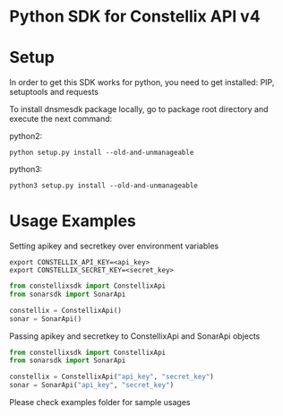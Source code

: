 # Python SDK for Constellix API v4


# Setup
In order to get this SDK works for python, you need to get installed:
PIP, setuptools and requests

To install dnsmesdk package locally, go to package root directory and execute the next command:

python2:
```
python setup.py install --old-and-unmanageable
```
python3:
```
python3 setup.py install --old-and-unmanageable
```

# Usage Examples

Setting apikey and secretkey over environment variables

```
export CONSTELLIX_API_KEY=<api_key>
export CONSTELLIX_SECRET_KEY=<secret_key>
```

```python
from constellixsdk import ConstellixApi
from sonarsdk import SonarApi

constellix = ConstellixApi()
sonar = SonarApi()
```

Passing apikey and secretkey to ConstellixApi and SonarApi objects

```python
from constellixsdk import ConstellixApi
from sonarsdk import SonarApi

constellix = ConstellixApi("api_key", "secret_key")
sonar = SonarApi("api_key", "secret_key")
```

Please check examples folder for sample usages
